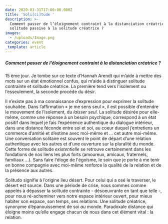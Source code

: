 ```yaml
---
date: 2020-03-31T17:00:00.000Z
title: 'Soli[ci]tude '
description: >-
  Comment passer de l’éloignement contraint à la distanciation créatrice, de la
  solitude passive à la solitude créatrice ?
images:
  - /uploads/Image.png
categories: event
_template: article
---
```


##### Comment passer de l’éloignement contraint à la distanciation créatrice ? 

15 ème jour. Je tombe sur ce texte d’Hannah Arendt qui m’aide à mettre des mots sur un état émotionnel confus, qui m’aide à distinguer solitude contrainte et solitude créatrice. La première tend vers l'isolement ou l’esseulement, la seconde procède du désir.

Il n’existe pas à ma connaissance d’expression pour exprimer la solitude souhaitée. Dans l’affirmation « je me sens seul », il est possible d’entendre le mouvement de l’isolement, du _laisser seul._ La solitude désirée pour elle-même, comme une réponse à un besoin psychique, correspond à un état positif dans lequel je fais l’expérience authentique du dialogue intérieur, dans une distance féconde entre soi et soi, au coeur duquel j’entretiens un commerce d’amitié et d’estime avec moi-même et … cet autre moi-même. Une conversation solitaire est souvent le point de départ d’une relation authentique avec les autres et d’une ouverture sur la pluralité du monde. Cette forme de solitude _existentielle_ se retrouve certainement dans les fondations de nos liens les plus forts (amoureux, amicaux, fraternels, familiaux …). Sans faire l'éloge de l'égoïsme, le soin que je porte à me tenir en bonne compagnie avec moi-même renforce la qualité de la relation et de la présence aux autres.

Solitudo signifie à l’origine lieu désert. Pour celui qui a osé le traverser, le désert est source. Dans une période de crise, nous sommes comme appelés à dépasser la solitude contrainte - désoeuvrante en tant que telle -, pour nous ré-acheminer vers notre espace intérieur ouvert, pour mieux habiter son espace, son temps, ses relations. Une solitude créatrice, synonyme d’épanouissement de soi _au_ monde. Paradoxale distance qui éloigne moins qu’elle engage chacun de nous dans cet élément vital : la relation.
